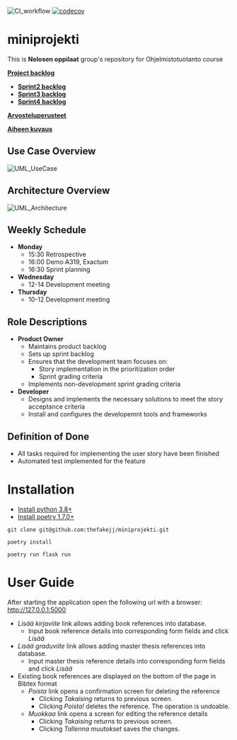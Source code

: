 ![CI_workflow](https://github.com/thefakejj/miniprojekti/workflows/CI/badge.svg) [![codecov](https://codecov.io/gh/thefakejj/miniprojekti/graph/badge.svg?token=P4OWZDSB9C)](https://codecov.io/gh/thefakejj/miniprojekti)
# miniprojekti
This is **Nelosen oppilaat** group's repository for Ohjelmistotuotanto course

[**Project backlog**](https://docs.google.com/spreadsheets/d/1rMa7GUguUNTL2GxiPYZAxfzeGfuaFnNYY5xCVqZGXGg/edit#gid=0)
 * [**Sprint2 backlog**](https://docs.google.com/spreadsheets/d/1rMa7GUguUNTL2GxiPYZAxfzeGfuaFnNYY5xCVqZGXGg/edit#gid=1419434582)
 * [**Sprint3 backlog**](https://docs.google.com/spreadsheets/d/1rMa7GUguUNTL2GxiPYZAxfzeGfuaFnNYY5xCVqZGXGg/edit#gid=1197813610)
 * [**Sprint4 backlog**](https://docs.google.com/spreadsheets/d/1rMa7GUguUNTL2GxiPYZAxfzeGfuaFnNYY5xCVqZGXGg/edit#gid=1226917448)

[**Arvosteluperusteet**](https://ohjelmistotuotanto-hy.github.io/miniprojektin_arvosteluperusteet/)

[**Aiheen kuvaus**](https://ohjelmistotuotanto-hy.github.io/speksi/)

## Use Case Overview
![UML_UseCase](http://www.plantuml.com/plantuml/proxy?src=https://raw.githubusercontent.com/thefakejj/miniprojekti/master/doc/use_case.puml&Autorefresh)

## Architecture Overview
![UML_Architecture](http://www.plantuml.com/plantuml/proxy?src=https://raw.githubusercontent.com/thefakejj/miniprojekti/master/doc/architecture.puml&Autorefresh)

## Weekly Schedule
* **Monday**
  * 15:30 Retrospective
  * 16:00 Demo A319, Exactum
  * 16:30 Sprint planning
* **Wednesday**
  * 12-14 Development meeting
* **Thursday**
  * 10-12 Development meeting    

## Role Descriptions
* **Product Owner**
  * Maintains product backlog
  * Sets up sprint backlog
  * Ensures that the development team focuses on:
    * Story implementation in the prioritization order
    * Sprint grading criteria
  * Implements non-development sprint grading criteria
* **Developer**
  * Designs and implements the necessary solutions to meet the story acceptance criteria
  * Install and configures the developemnt tools and frameworks

## Definition of Done
* All tasks required for implementing the user story have been finished
* Automated test implemented for the feature

# Installation
* [Install python 3.8+](https://www.python.org/about/gettingstarted/)
* [Install poetry 1.7.0+](https://python-poetry.org/docs/#installation)
```
git clone git@github.com:thefakejj/miniprojekti.git
```
```
poetry install
```
```
poetry run flask run
```

# User Guide
After starting the application open the following url with a browser: http://127.0.0.1:5000

* _Lisää kirjaviite_ link allows adding book references into database.
  * Input book reference details into corresponding form fields and click _Lisää_
* _Lisää graduviite_ link allows adding master thesis references into database.
  * Input master thesis reference details into corresponding form fields and click _Lisää_
* Existing book references are displayed on the bottom of the page in Bibtex format
  * _Poista_ link opens a confirmation screen for deleting the reference
    * Clicking _Takaising_ returns to previous screen.
    * Clicking _Poista!_ deletes the reference. The operation is undoable.
  * _Muokkaa_ link opens a screen for editing the reference details
    * Clicking _Takaising_ returns to previous screen.
    * Clicking _Tallenna muutokset_ saves the changes.

